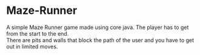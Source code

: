 # Maze-Runner
A simple Maze Runner game made using core java.
The player has to get from the start to the end.  
There are pits and walls that block the path of the user and you have to get out in limited moves.
